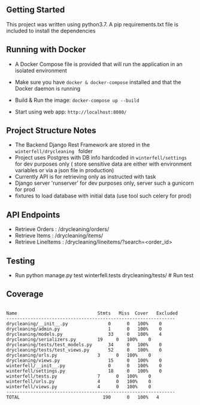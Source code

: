 ## Getting Started

This project was written using python3.7. A pip requirements.txt
 file is
 included to install the dependencies

## Running with Docker
- A Docker Compose file is provided that will run the application in an
 isolated environment

- Make sure you have `docker & docker-compose` installed and that the Docker
 daemon is running
 
- Build & Run the image: `docker-compose up --build`

- Start using web app: `http://localhost:8080/`

## Project Structure Notes

- The Backend Django Rest Framework  are stored in the `winterfell/drycleaning
` folder
- Project uses Postgres with DB info hardcoded  in `winterfell/settings` for
 dev purposes only ( store sensitive data are either with environment
  variables or via a json file in production)
- Currently API is for retrieving only as instructed with task
- Django server 'runserver' for dev purposes only, server such a gunicorn for
 prod
 - fixtures to load database with initial data (use tool such celery for prod) 

## API Endpoints
- Retrieve Orders : /drycleaning/orders/ 
- Retrieve Items : /drycleaning/items/
- Retrieve LineItems : /drycleaning/lineitems/?search=<order_id>

## Testing
- Run python manage.py test winterfell.tests drycleaning/tests/ # Run test


## Coverage 

```

Name                              Stmts   Miss  Cover   Excluded
---------------------------------------------------------------
drycleaning/__init__.py	              0	     0	 100%    0
drycleaning/admin.py	              1	     0	 100%    0
drycleaning/models.py	              33     0	 100%    4
drycleaning/serializers.py	      19     0	 100%    0
drycleaning/tests/test_models.py      34     0	 100%    0
drycleaning/tests/test_views.py	      52     0	 100%    0
drycleaning/urls.py	              3	     0	 100%    0
drycleaning/views.py	              15     0	 100%    0
winterfell/__init__.py	              0	     0	 100%    0
winterfell/settings.py	              18     0	 100%    0
winterfell/tests.py	              7      0	 100%    0
winterfell/urls.py	              4	     0	 100%    0
winterfell/views.py	              4	     0	 100%    0
---------------------------------------------------------------
TOTAL                               190      0   100%   4

```

